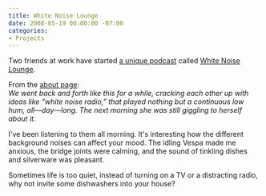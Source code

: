 ```yaml
---
title: White Noise Lounge
date: 2008-05-19 00:00:00 -07:00
categories:
- Projects
---
```


<p>Two friends at work have started <a href="http://phobos.apple.com/WebObjects/MZStore.woa/wa/viewPodcast?id=279595523">a unique podcast</a> called <a href="http://whitenoiselounge.com/">White Noise Lounge</a>. </p>

<p>From the <a href="http://whitenoiselounge.com/about/">about page</a>:<br />
<em>We went back and forth like this for a while, cracking each other up with ideas like “white noise radio,” that played nothing but a continuous low hum, all—day—long. The next morning she was still giggling to herself about it. </em></p>

<p>I've been listening to them all morning. It's interesting how the different background noises can affect your mood. The idling Vespa made me anxious, the bridge joints were calming, and the sound of tinkling dishes and silverware was pleasant. </p>

<p>Sometimes life is too quiet, instead of turning on a TV or a distracting radio, why not invite some dishwashers into your house? </p>
